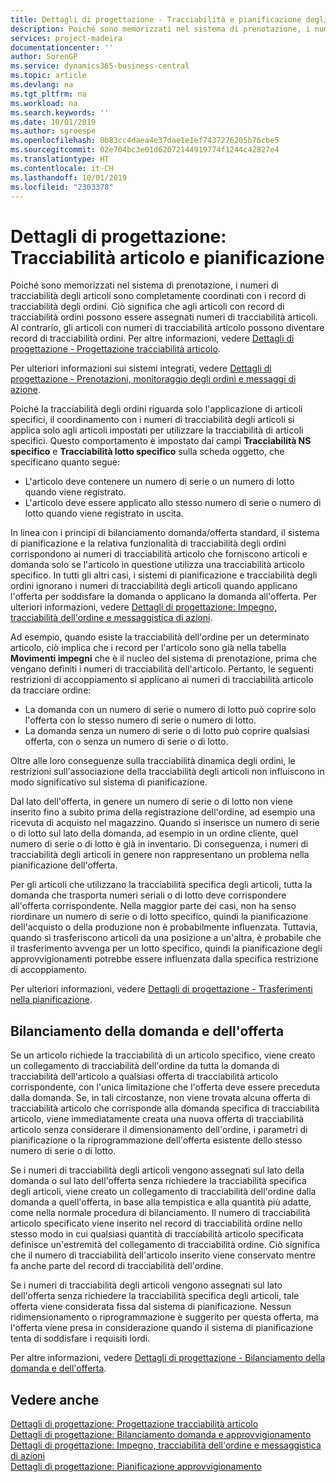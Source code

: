 ```yaml
---
title: Dettagli di progettazione - Tracciabilità e pianificazione degli articoli | Microsoft Docs
description: Poiché sono memorizzati nel sistema di prenotazione, i numeri di tracciabilità degli articoli sono completamente coordinati con i record di tracciabilità degli ordini.
services: project-madeira
documentationcenter: ''
author: SorenGP
ms.service: dynamics365-business-central
ms.topic: article
ms.devlang: na
ms.tgt_pltfrm: na
ms.workload: na
ms.search.keywords: ''
ms.date: 10/01/2019
ms.author: sgroespe
ms.openlocfilehash: 0b83cc4daea4e37dae1e1ef7437276205b76cbe5
ms.sourcegitcommit: 02e704bc3e01d62072144919774f1244c42827e4
ms.translationtype: HT
ms.contentlocale: it-CH
ms.lasthandoff: 10/01/2019
ms.locfileid: "2303378"
---
```

# <a name="design-details-item-tracking-and-planning"></a>Dettagli di progettazione: Tracciabilità articolo e pianificazione
Poiché sono memorizzati nel sistema di prenotazione, i numeri di tracciabilità degli articoli sono completamente coordinati con i record di tracciabilità degli ordini. Ciò significa che agli articoli con record di tracciabilità ordini possono essere assegnati numeri di tracciabilità articoli. Al contrario, gli articoli con numeri di tracciabilità articolo possono diventare record di tracciabilità ordini. Per altre informazioni, vedere [Dettagli di progettazione - Progettazione tracciabilità articolo](design-details-item-tracking-design.md).

Per ulteriori informazioni sui sistemi integrati, vedere [Dettagli di progettazione - Prenotazioni, monitoraggio degli ordini e messaggi di azione](design-details-reservation-order-tracking-and-action-messaging.md).

Poiché la tracciabilità degli ordini riguarda solo l'applicazione di articoli specifici, il coordinamento con i numeri di tracciabilità degli articoli si applica solo agli articoli impostati per utilizzare la tracciabilità di articoli specifici. Questo comportamento è impostato dai campi **Tracciabilità NS specifico** e **Tracciabilità lotto specifico** sulla scheda oggetto, che specificano quanto segue:

- L'articolo deve contenere un numero di serie o un numero di lotto quando viene registrato.
- L'articolo deve essere applicato allo stesso numero di serie o numero di lotto quando viene registrato in uscita.

In linea con i principi di bilanciamento domanda/offerta standard, il sistema di pianificazione e la relativa funzionalità di tracciabilità degli ordini corrispondono ai numeri di tracciabilità articolo che forniscono articoli e domanda solo se l'articolo in questione utilizza una tracciabilità articolo specifico. In tutti gli altri casi, i sistemi di pianificazione e tracciabilità degli ordini ignorano i numeri di tracciabilità degli articoli quando applicano l'offerta per soddisfare la domanda o applicano la domanda all'offerta. Per ulteriori informazioni, vedere [Dettagli di progettazione: Impegno, tracciabilità dell'ordine e messaggistica di azioni](design-details-reservation-order-tracking-and-action-messaging.md).

Ad esempio, quando esiste la tracciabilità dell'ordine per un determinato articolo, ciò implica che i record per l'articolo sono già nella tabella **Movimenti impegni** che è il nucleo del sistema di prenotazione, prima che vengano definiti i numeri di tracciabilità dell'articolo. Pertanto, le seguenti restrizioni di accoppiamento si applicano ai numeri di tracciabilità articolo da tracciare ordine:

- La domanda con un numero di serie o numero di lotto può coprire solo l'offerta con lo stesso numero di serie o numero di lotto.
- La domanda senza un numero di serie o di lotto può coprire qualsiasi offerta, con o senza un numero di serie o di lotto.

Oltre alle loro conseguenze sulla tracciabilità dinamica degli ordini, le restrizioni sull'associazione della tracciabilità degli articoli non influiscono in modo significativo sul sistema di pianificazione.

Dal lato dell'offerta, in genere un numero di serie o di lotto non viene inserito fino a subito prima della registrazione dell'ordine, ad esempio una ricevuta di acquisto nel magazzino. Quando si inserisce un numero di serie o di lotto sul lato della domanda, ad esempio in un ordine cliente, quel numero di serie o di lotto è già in inventario. Di conseguenza, i numeri di tracciabilità degli articoli in genere non rappresentano un problema nella pianificazione dell'offerta.

Per gli articoli che utilizzano la tracciabilità specifica degli articoli, tutta la domanda che trasporta numeri seriali o di lotto deve corrispondere all'offerta corrispondente. Nella maggior parte dei casi, non ha senso riordinare un numero di serie o di lotto specifico, quindi la pianificazione dell'acquisto o della produzione non è probabilmente influenzata. Tuttavia, quando si trasferiscono articoli da una posizione a un'altra, è probabile che il trasferimento avvenga per un lotto specifico, quindi la pianificazione degli approvvigionamenti potrebbe essere influenzata dalla specifica restrizione di accoppiamento.

Per ulteriori informazioni, vedere [Dettagli di progettazione - Trasferimenti nella pianificazione](design-details-transfers-in-planning.md).

## <a name="balancing-demand-and-supply"></a>Bilanciamento della domanda e dell'offerta
Se un articolo richiede la tracciabilità di un articolo specifico, viene creato un collegamento di tracciabilità dell'ordine da tutta la domanda di tracciabilità dell'articolo a qualsiasi offerta di tracciabilità articolo corrispondente, con l'unica limitazione che l'offerta deve essere preceduta dalla domanda. Se, in tali circostanze, non viene trovata alcuna offerta di tracciabilità articolo che corrisponde alla domanda specifica di tracciabilità articolo, viene immediatamente creata una nuova offerta di tracciabilità articolo senza considerare il dimensionamento dell'ordine, i parametri di pianificazione o la riprogrammazione dell'offerta esistente dello stesso numero di serie o di lotto.

Se i numeri di tracciabilità degli articoli vengono assegnati sul lato della domanda o sul lato dell'offerta senza richiedere la tracciabilità specifica degli articoli, viene creato un collegamento di tracciabilità dell'ordine dalla domanda a quell'offerta, in base alla tempistica e alla quantità più adatte, come nella normale procedura di bilanciamento. Il numero di tracciabilità articolo specificato viene inserito nel record di tracciabilità ordine nello stesso modo in cui qualsiasi quantità di tracciabilità articolo specificata definisce un'estremità del collegamento di tracciabilità ordine. Ciò significa che il numero di tracciabilità dell'articolo inserito viene conservato mentre fa anche parte del record di tracciabilità dell'ordine.

Se i numeri di tracciabilità degli articoli vengono assegnati sul lato dell'offerta senza richiedere la tracciabilità specifica degli articoli, tale offerta viene considerata fissa dal sistema di pianificazione. Nessun ridimensionamento o riprogrammazione è suggerito per questa offerta, ma l'offerta viene presa in considerazione quando il sistema di pianificazione tenta di soddisfare i requisiti lordi.

Per altre informazioni, vedere [Dettagli di progettazione - Bilanciamento della domanda e dell'offerta](design-details-balancing-demand-and-supply.md).  

## <a name="see-also"></a>Vedere anche  
[Dettagli di progettazione: Progettazione tracciabilità articolo](design-details-item-tracking-design.md)  
[Dettagli di progettazione: Bilanciamento domanda e approvvigionamento](design-details-balancing-demand-and-supply.md)  
[Dettagli di progettazione: Impegno, tracciabilità dell'ordine e messaggistica di azioni](design-details-reservation-order-tracking-and-action-messaging.md)   
[Dettagli di progettazione: Pianificazione approvvigionamento](design-details-supply-planning.md)  
